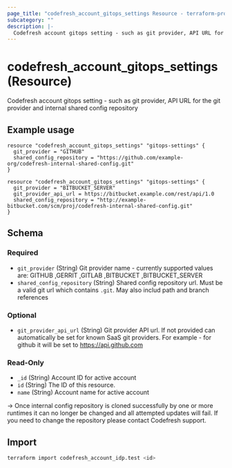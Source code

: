 ```yaml
---
page_title: "codefresh_account_gitops_settings Resource - terraform-provider-codefresh"
subcategory: ""
description: |-
  Codefresh account gitops setting - such as git provider, API URL for the git provider and internal shared config repository
---
```


# codefresh_account_gitops_settings (Resource)

Codefresh account gitops setting - such as git provider, API URL for the git provider and internal shared config repository

## Example usage
```hcl
resource "codefresh_account_gitops_settings" "gitops-settings" {
  git_provider = "GITHUB"
  shared_config_repository = "https://github.com/example-org/codefresh-internal-shared-config.git"
}
```
```hcl
resource "codefresh_account_gitops_settings" "gitops-settings" {
  git_provider = "BITBUCKET_SERVER"
  git_provider_api_url = https://bitbucket.example.com/rest/api/1.0
  shared_config_repository = "http://example-bitbucket.com/scm/proj/codefresh-internal-shared-config.git"
}
```

<!-- schema generated by tfplugindocs -->
## Schema

### Required

- `git_provider` (String) Git provider name - currently supported values are: GITHUB ,GERRIT ,GITLAB ,BITBUCKET ,BITBUCKET_SERVER
- `shared_config_repository` (String) Shared config repository url. Must be a valid git url which contains `.git`. May also includ path and branch references

### Optional

- `git_provider_api_url` (String) Git provider API url. If not provided can automatically be set for known SaaS git providers. For example - for github it will be set to https://api.github.com

### Read-Only

- `_id` (String) Account ID for active account
- `id` (String) The ID of this resource.
- `name` (String) Account name for active account


-> Once internal config repository is cloned successfully by one or more runtimes it can no longer be changed and all attempted updates will fail.
If you need to change the repository please contact Codefresh support.

## Import
```sh
terraform import codefresh_account_idp.test <id>
```

